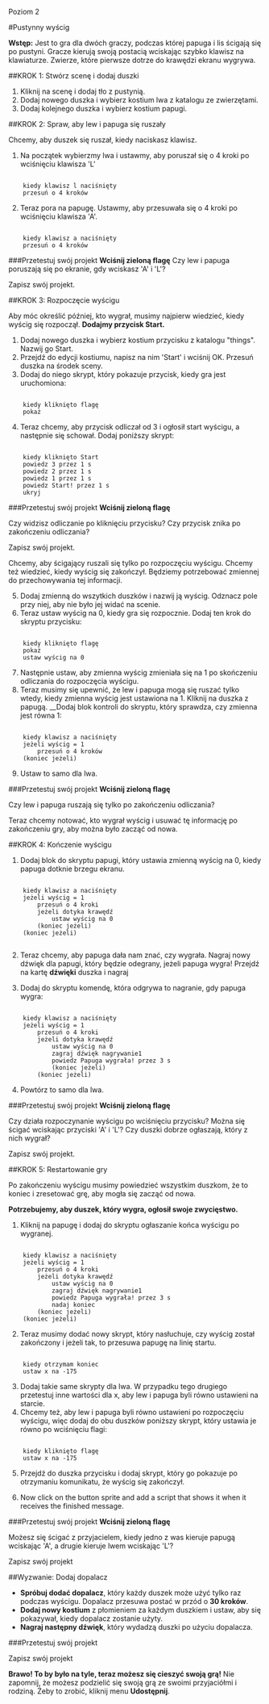 Poziom 2

#Pustynny wyścig

__Wstęp:__
Jest to gra dla dwóch graczy, podczas której papuga i lis ścigają się po pustyni. Gracze kierują swoją postacią wciskając szybko klawisz na klawiaturze. Zwierze, które pierwsze dotrze do krawędzi ekranu wygrywa.


##KROK 1: Stwórz scenę i dodaj duszki

1. Kliknij na scenę i dodaj tło z pustynią.
2. Dodaj nowego duszka i wybierz kostium lwa z katalogu ze zwierzętami.
3. Dodaj kolejnego duszka i wybierz kostium papugi.


##KROK 2: Spraw, aby lew i papuga się ruszały

Chcemy, aby duszek się ruszał, kiedy naciskasz klawisz.

1. Na początek wybierzmy lwa i ustawmy, aby poruszał się o 4 kroki po wciśnięciu klawisza 'L'

```scratch

	kiedy klawisz l naciśnięty
	przesuń o 4 kroków
```

2. Teraz pora na papugę. Ustawmy, aby przesuwała się o 4 kroki po wciśnięciu klawisza 'A'.

```scratch

	kiedy klawisz a naciśnięty
	przesuń o 4 kroków
```

###Przetestuj swój projekt
__Wciśnij zieloną flagę__ 
Czy lew i papuga poruszają się po ekranie, gdy wciskasz 'A' i 'L'?

Zapisz swój projekt.


##KROK 3: Rozpoczęcie wyścigu

Aby móc określić później, kto wygrał, musimy najpierw wiedzieć, kiedy wyścig się rozpoczął. __Dodajmy przycisk Start.__

1. Dodaj nowego duszka i wybierz kostium przycisku z katalogu "things". Nazwij go Start.
2. Przejdź do edycji kostiumu, napisz na nim 'Start' i wciśnij OK. Przesuń duszka na środek sceny.
3. Dodaj do niego skrypt, który pokazuje przycisk, kiedy gra jest uruchomiona:

```scratch

	kiedy kliknięto flagę
	pokaż
```
4. Teraz chcemy, aby przycisk odliczał od 3 i ogłosił start wyścigu, a następnie się schował. Dodaj poniższy skrypt:

```scratch

	kiedy kliknięto Start
	powiedz 3 przez 1 s
	powiedz 2 przez 1 s
	powiedz 1 przez 1 s
	powiedz Start! przez 1 s
	ukryj
```
###Przetestuj swój projekt
__Wciśnij zieloną flagę__

Czy widzisz odliczanie po kliknięciu przycisku? Czy przycisk znika po zakończeniu odliczania?

Zapisz swój projekt.

Chcemy, aby ścigający ruszali się tylko po rozpoczęciu wyścigu. Chcemy też wiedzieć, kiedy wyścig się zakończył. Będziemy potrzebować zmiennej do przechowywania tej informacji.

5. Dodaj zmienną do wszytkich duszków i nazwij ją wyścig. Odznacz pole przy niej, aby nie było jej widać na scenie.
6. Teraz ustaw wyścig na 0, kiedy gra się rozpocznie. Dodaj ten krok do skryptu przycisku:

```scratch

	kiedy kliknięto flagę
	pokaż
	ustaw wyścig na 0
```

7. Następnie ustaw, aby zmienna wyścig zmieniała się na 1 po skończeniu odliczania do rozpoczęcia wyścigu.
8. Teraz musimy się upewnić, że lew i papuga mogą się ruszać tylko wtedy, kiedy zmienna wyścig jest ustawiona na 1. Kliknij na duszka z papugą. __Dodaj blok kontroli do skryptu, który sprawdza, czy zmienna jest równa 1:

```scratch
	
	kiedy klawisz a naciśnięty
	jeżeli wyścig = 1
		przesuń o 4 kroków
	(koniec jeżeli)
```
9. Ustaw to samo dla lwa.

###Przetestuj swój projekt
__Wciśnij zieloną flagę__

Czy lew i papuga ruszają się tylko po zakończeniu odliczania?

Teraz chcemy notować, kto wygrał wyścig i usuwać tę informację po zakończeniu gry, aby można było zacząć od nowa.

##KROK 4: Kończenie wyścigu

1. Dodaj blok do skryptu papugi, który ustawia zmienną wyścig na 0, kiedy papuga dotknie brzegu ekranu.

```scratch

	kiedy klawisz a naciśnięty
	jeżeli wyścig = 1
		przesuń o 4 kroki
		jeżeli dotyka krawędź
			ustaw wyścig na 0
		(koniec jeżeli)
	(koniec jeżeli)
	
```

2. Teraz chcemy, aby papuga dała nam znać, czy wygrała. Nagraj nowy dźwięk dla papugi, który będzie odegrany, jeżeli papuga wygra! Przejdź na kartę __dźwięki__ duszka i nagraj 

3. Dodaj do skryptu komendę, która odgrywa to nagranie, gdy papuga wygra:

```scratch

	kiedy klawisz a naciśnięty
	jeżeli wyścig = 1
		przesuń o 4 kroki
		jeżeli dotyka krawędź
			ustaw wyścig na 0
			zagraj dźwięk nagrywanie1
			powiedz Papuga wygrała! przez 3 s
			(koniec jeżeli)
		(koniec jeżeli)

```
4. Powtórz to samo dla lwa.

###Przetestuj swój projekt
__Wciśnij zieloną flagę__

Czy działa rozpoczynanie wyścigu po wciśnięciu przycisku? Można się ścigać wciskając przyciski 'A' i 'L'?
Czy duszki dobrze ogłaszają, który z nich wygrał?

Zapisz swój projekt.

##KROK 5: Restartowanie gry

Po zakończeniu wyścigu musimy powiedzieć wszystkim duszkom, że to koniec i zresetować grę, aby mogła się zacząć od nowa.

__Potrzebujemy, aby duszek, który wygra, ogłosił swoje zwycięstwo.__

1. Kliknij na papugę i dodaj do skryptu ogłaszanie końca wyścigu po wygranej.

```scratch

	kiedy klawisz a naciśnięty
	jeżeli wyścig = 1
		przesuń o 4 kroki
		jeżeli dotyka krawędź
			ustaw wyścig na 0
			zagraj dźwięk nagrywanie1
			powiedz Papuga wygrała! przez 3 s
			nadaj koniec
		(koniec jeżeli)
	(koniec jeżeli)

```

2. Teraz musimy dodać nowy skrypt, który nasłuchuje, czy wyścig został zakończony i jeżeli tak, to przesuwa papugę na linię startu. 

```scratch

	kiedy otrzymam koniec
	ustaw x na -175
```

3. Dodaj takie same skrypty dla lwa. W przypadku tego drugiego przetestuj inne wartości dla x, aby lew i papuga byli równo ustawieni na starcie.
4. Chcemy też, aby lew i papuga byli równo ustawieni po rozpoczęciu wyścigu, więc dodaj do obu duszków poniższy skrypt, który ustawia je równo po wciśnięciu flagi:

```scratch

	kiedy kliknięto flagę
	ustaw x na -175
```
5. Przejdź do duszka przycisku i dodaj skrypt, który go pokazuje po otrzymaniu komunikatu, że wyścig się zakończył.

5. Now click on the button sprite and add a script that shows it when it receives the finished message.

###Przetestuj swój projekt
__Wciśnij zieloną flagę__

Możesz się ścigać z przyjacielem, kiedy jedno z was kieruje papugą wciskając 'A', a drugie kieruje lwem wciskając 'L'?

Zapisz swój projekt

##Wyzwanie: Dodaj dopalacz

* __Spróbuj dodać dopalacz__, który każdy duszek może użyć tylko raz podczas wyścigu. Dopalacz przesuwa postać w przód o __30 kroków__.
* __Dodaj nowy kostium__ z płomieniem za każdym duszkiem i ustaw, aby się pokazywał, kiedy dopalacz zostanie użyty.
* __Nagraj następny dźwięk__, który wydadzą duszki po użyciu dopalacza.

###Przetestuj swój projekt

Zapisz swój projekt


__Brawo! To by było na tyle, teraz możesz się cieszyć swoją grą!__
Nie zapomnij, że możesz podzielić się swoją grą ze swoimi przyjaciółmi i rodziną. Żeby to zrobić, kliknij menu __Udostępnij__.
